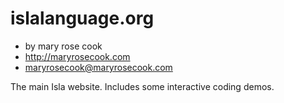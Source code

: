 # islalanguage.org

* by mary rose cook
* http://maryrosecook.com
* maryrosecook@maryrosecook.com

The main Isla website.  Includes some interactive coding demos.
